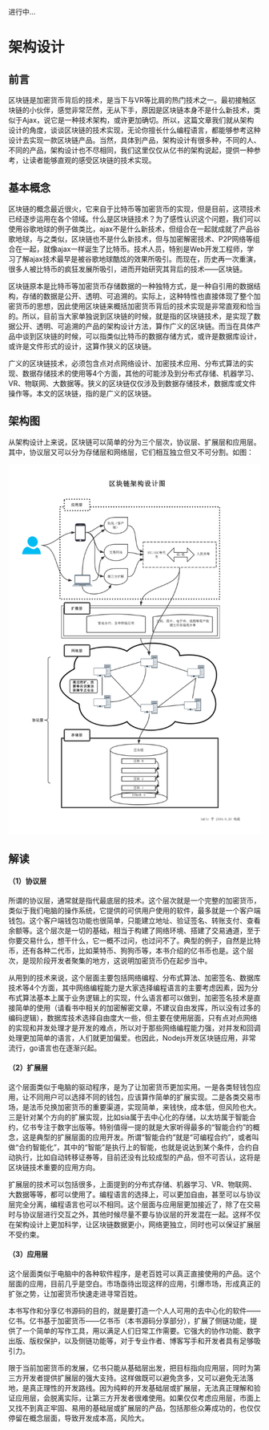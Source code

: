 进行中...

# 架构设计

## 前言

区块链是加密货币背后的技术，是当下与VR等比肩的热门技术之一。最初接触区块链的小伙伴，感觉非常茫然，无从下手，原因是区块链本身不是什么新技术，类似于Ajax，说它是一种技术架构，或许更加确切。所以，这篇文章我们就从架构设计的角度，谈谈区块链的技术实现，无论你擅长什么编程语言，都能够参考这种设计去实现一款区块链产品。当然，具体到产品，架构设计有很多种，不同的人、不同的产品，架构设计也不尽相同，我们这里仅仅从亿书的架构说起，提供一种参考，让读者能够直观的感受区块链的技术实现。

## 基本概念

区块链的概念最近很火，它来自于比特币等加密货币的实现，但是目前，这项技术已经逐步运用在各个领域。什么是区块链技术？为了感性认识这个问题，我们可以使用谷歌地球的例子做类比，ajax不是什么新技术，但组合在一起就成就了产品谷歌地球，与之类似，区块链也不是什么新技术，但与加密解密技术、P2P网络等组合在一起，就像ajax一样诞生了比特币。技术人员，特别是Web开发工程师，学习了解ajax技术最早是被谷歌地球酷炫的效果所吸引。而现在，历史再一次重演，很多人被比特币的疯狂发展所吸引，进而开始研究其背后的技术——区块链。

区块链原本是比特币等加密货币存储数据的一种独特方式，是一种自引用的数据结构，存储的数据是公开、透明、可追溯的。实际上，这种特性也直接体现了整个加密货币的思想，因此使用区块链来概括加密货币背后的技术实现是非常直观和恰当的。所以，目前当大家单独说到区块链的时候，就是指的区块链技术，是实现了数据公开、透明、可追溯的产品的架构设计方法，算作广义的区块链。而当在具体产品中谈到区块链的时候，可以指类似比特币的数据存储方式，或许是数据库设计，或许是文件形式的设计，这算作狭义的区块链。

广义的区块链技术，必须包含点对点网络设计、加密技术应用、分布式算法的实现、数据存储技术的使用等4个方面，其他的可能涉及到分布式存储、机器学习、VR、物联网、大数据等。狭义的区块链仅仅涉及到数据存储技术，数据库或文件操作等。本文的区块链，指的是广义的区块链。

## 架构图

从架构设计上来说，区块链可以简单的分为三个层次，协议层、扩展层和应用层。其中，协议层又可以分为存储层和网络层，它们相互独立但又不可分割。如图：

![blockchain_overview.png][]

## 解读

#### （1）协议层

所谓的协议层，通常就是指代最底层的技术。这个层次就是一个完整的加密货币，类似于我们电脑的操作系统，它提供的可供用户使用的软件，最多就是一个客户端钱包。这个客户端钱包功能也很简单，只能建立地址、验证签名、转账支付、查看余额等。这个层次是一切的基础，相当于构建了网络环境、搭建了交易通道，至于你要交易什么，想干什么，它一概不过问，也过问不了。典型的例子，自然是比特币，还有各种二代币，比如莱特币、狗狗币等，本书介绍的亿书币也是。这个层次，是现阶段开发者聚集的地方，这说明加密货币仍在起步当中。

从用到的技术来说，这个层面主要包括网络编程、分布式算法、加密签名、数据库技术等4个方面，其中网络编程能力是大家选择编程语言的主要考虑因素，因为分布式算法基本上属于业务逻辑上的实现，什么语言都可以做到，加密签名技术是直接简单的使用（请看书中相关的加密解密文章，不建议自由发挥，所以没有过多的编码逻辑），数据库技术选择自由度大一些，但主要在使用层面，只有点对点网络的实现和并发处理才是开发的难点，所以对于那些网络编程能力强，对并发和回调处理更加简单的语言，人们就更加偏爱。也因此，Nodejs开发区块链应用，非常流行，go语言也在逐渐兴起。

#### （2）扩展层

这个层面类似于电脑的驱动程序，是为了让加密货币更加实用。一是各类轻钱包应用，让不同用户可以选择不同的钱包，应该算作简单的扩展实现。二是各类交易市场，是法币兑换加密货币的重要渠道，实现简单，来钱快，成本低，但风险也大。三是针对某个方向的扩展实现，比如sia属于去中心化的存储，以太坊属于智能合约，亿书专注于数字出版等。特别值得一提的就是大家听得最多的“智能合约”的概念，这是典型的扩展层面的应用开发。所谓“智能合约”就是“可编程合约”，或者叫做“合约智能化”，其中的“智能”是执行上的智能，也就是说达到某个条件，合约自动执行，比如自动转移证券等，目前还没有比较成型的产品，但不可否认，这将是区块链技术重要的应用方向。

扩展层的技术可以包括很多，上面提到的分布式存储、机器学习、VR、物联网、大数据等等，都可以使用了。编程语言的选择上，可以更加自由，甚至可以与协议层完全分离，编程语言也可以不相同。这个层面与应用层更加接近了，除了在交易时与协议层进行交互之外，其他时候尽量不要与协议层的开发混在一起。这样不仅在架构设计上更加科学，让区块链数据更小，网络更独立，同时也可以保证扩展层不受约束。

#### （3）应用层

这个层面类似于电脑中的各种软件程序，是老百姓可以真正直接使用的产品。这个层面的应用，目前几乎是空白。市场亟待出现这样的应用，引爆市场，形成真正的扩张之势，让加密货币快速走进寻常百姓。

本书写作和分享亿书源码的目的，就是要打造一个人人可用的去中心化的软件——亿书。亿书基于加密货币——亿书币（本书源码分享部分），扩展了侧链功能，提供了一个简单的写作工具，用以满足人们日常工作需要。它强大的协作功能、数字出版、版权保护，以及侧链功能等，对于专业作者、博客写手和开发者具有足够吸引力。

限于当前加密货币的发展，亿书只能从基础层出发，把目标指向应用层，同时为第三方开发者提供扩展层的强大支持。这样做既可以避免贪多，又可以避免无法落地，是真正理性的开发路线。因为纯粹的开发基础层或扩展层，无法真正理解和验证应用层，会脱离实际，让第三方开发者很难使用。如果仅仅考虑应用层，市面上又找不到真正牢固、易用的基础层或扩展层的产品，包括那些众筹成功的，也仅仅停留在概念层面，导致开发成本高，风险大。


[blockchain_overview.png]: ../styles/images/third/blockchain_overview.png
